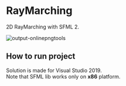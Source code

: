 # RayMarching

2D RayMarching with SFML 2.

![output-onlinepngtools](https://user-images.githubusercontent.com/68811145/166293798-3a6b8040-1548-49bf-a651-9a00e518d1ee.png)

How to run project
-----------------------

Solution is made for Visual Studio 2019.    
Note that SFML lib works only on <b>x86</b> platform.
